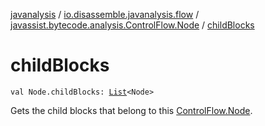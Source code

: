 [javanalysis](../../index.md) / [io.disassemble.javanalysis.flow](../index.md) / [javassist.bytecode.analysis.ControlFlow.Node](index.md) / [childBlocks](./child-blocks.md)

# childBlocks

`val Node.childBlocks: `[`List`](https://kotlinlang.org/api/latest/jvm/stdlib/kotlin.collections/-list/index.html)`<Node>`

Gets the child blocks that belong to this [ControlFlow.Node](#).

